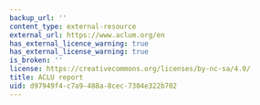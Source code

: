 ```yaml
---
backup_url: ''
content_type: external-resource
external_url: https://www.aclum.org/en
has_external_licence_warning: true
has_external_license_warning: true
is_broken: ''
license: https://creativecommons.org/licenses/by-nc-sa/4.0/
title: ACLU report
uid: d97949f4-c7a9-488a-8cec-7304e322b702
---
```


